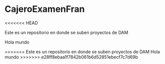 # CajeroExamenFran
<<<<<<< HEAD
<p>Este es un repositorio en donde se suben proyectos de DAM </p>
<p>Hola mundo</p>
=======
Este es un repositorio en donde se suben proyectos de DAM 
Hola mundo
>>>>>>> e28ff8ebaa1f7842b061b6d52851ebecf7c7d69b
